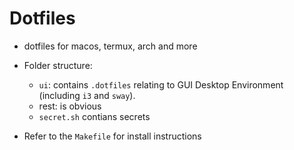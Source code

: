 # Dotfiles

- dotfiles for macos, termux, arch and more

- Folder structure:

  - `ui`: contains `.dotfiles` relating to GUI Desktop Environment (including `i3` and `sway`).
  - rest: is obvious
  - `secret.sh` contians secrets

- Refer to the `Makefile` for install instructions

